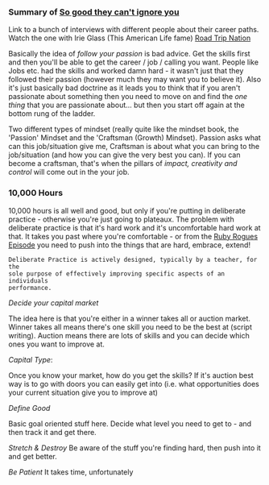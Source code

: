 ### Summary of [So good they can't ignore you](http://www.amazon.com/Good-They-Cant-Ignore-You/dp/1455509124/) ###

Link to a bunch of interviews with different people about their career paths.
Watch the one with Irie Glass (This American Life fame)
[Road Trip Nation](http://roadtripnation.com/explore/index)

Basically the idea of *_follow your passion_* is bad advice.  Get the skills
first and then you'll be able to get the career / job / calling you want.
People like Jobs etc. had the skills and worked damn hard - it wasn't just that
they followed their passion (however much they may want you to believe it).
Also it's just basically bad doctrine as it leads you to think that if you
aren't passionate about something then you need to move on and find the *one
thing* that you are passionate about... but then you start off again at the
bottom rung of the ladder.

Two different types of mindset (really quite like the mindset book, the
'Passion' Mindset and the 'Craftsman (Growth) Mindset).  Passion asks what can
this job/situation give me, Craftsman is about what you can bring to the
job/situation (and how you can give the very best you can).  If you can become
a craftsman, that's when the pillars of *impact, creativity and control* will
come out in the your job.

### 10,000 Hours ###
10,000 hours is all well and good, but only if you're putting in
deliberate practice - otherwise you're just going to plateaux.  The problem
with deliberate practice is that it's hard work and it's uncomfortable hard
work at that.  It takes you past where you're comfortable - or from the
[Ruby Rogues Episode](http://rubyrogues.com/131-rr-how-to-learn/) you need to push
into the things that are hard, embrace, extend!

    Deliberate Practice is actively designed, typically by a teacher, for the
    sole purpose of effectively improving specific aspects of an individuals
    performance.

*Decide your capital market*

The idea here is that you're either in a winner
takes all or auction market.  Winner takes all means there's one skill you
need to be the best at (script writing).  Auction means there are lots of
skills and you can decide which ones you want to improve at.

*Capital Type*:

Once you know your market, how do you get the skills?  If
it's auction best way is to go with doors you can easily get into (i.e. what
opportunities does your current situation give you to improve at)

*Define Good*

Basic goal oriented stuff here.  Decide what level you need
to get to - and then track it and get there.

*Stretch & Destroy*
Be aware of the stuff you're finding hard, then push into
it and get better.

*Be Patient*
It takes time, unfortunately
